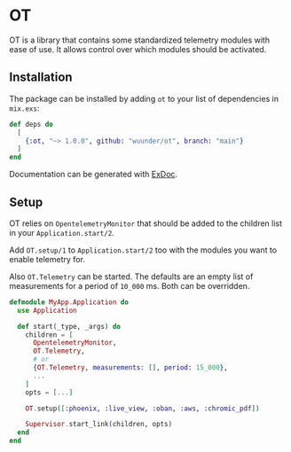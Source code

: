 # OT

OT is a library that contains some standardized telemetry modules with ease of use. It allows control over which modules
should be activated.

## Installation

The package can be installed by adding `ot` to your list of dependencies in `mix.exs`:

```elixir
def deps do
  [
    {:ot, "~> 1.0.0", github: "wuunder/ot", branch: "main"}
  ]
end
```

Documentation can be generated with [ExDoc](https://github.com/elixir-lang/ex_doc).

## Setup

OT relies on `OpentelemetryMonitor` that should be added to the children list in your `Application.start/2`.

Add `OT.setup/1` to `Application.start/2` too with the modules you want to enable telemetry for.

Also `OT.Telemetry` can be started. The defaults are an empty list of measurements for a period of `10_000` ms. Both can be overridden.

```elixir
defmodule MyApp.Application do
  use Application

  def start(_type, _args) do
    children = [
      OpentelemetryMonitor,
      OT.Telemetry,
      # or
      {OT.Telemetry, measurements: [], period: 15_000},
      ...
    ]
    opts = [...]

    OT.setup([:phoenix, :live_view, :oban, :aws, :chromic_pdf])

    Supervisor.start_link(children, opts)
  end
end
```

